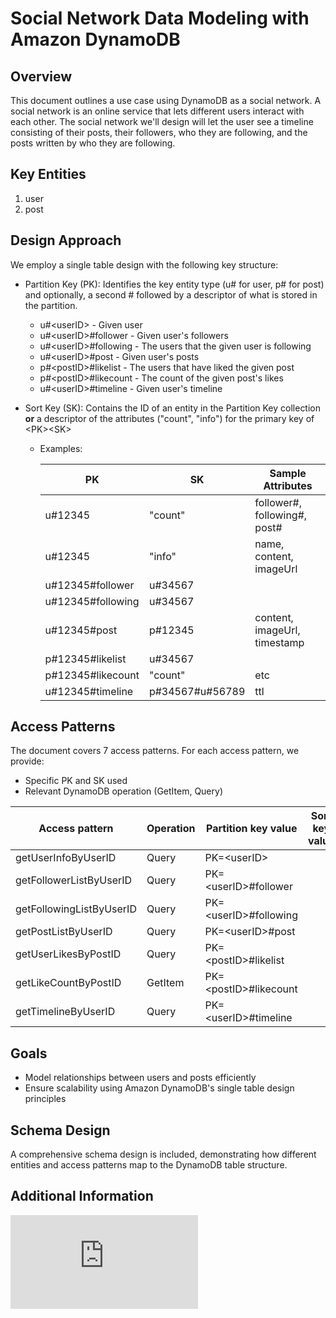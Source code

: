 # Social Network Data Modeling with Amazon DynamoDB

## Overview

This document outlines a use case using DynamoDB as a social network. A social network is an online service that lets different users interact with each other. The social network we'll design will let the user see a timeline consisting of their posts, their followers, who they are following, and the posts written by who they are following.

## Key Entities

1. user
2. post

## Design Approach

We employ a single table design with the following key structure:

- Partition Key (PK): Identifies the key entity type (u#<userID> for user, p#<postID> for post) and optionally, a second # followed by a descriptor of what is stored in the partition. 
  - u#\<userID\> - Given user
  - u#\<userID\>#follower - Given user's followers
  - u#\<userID\>#following - The users that the given user is following
  - u#\<userID\>#post - Given user's posts
  - p#\<postID\>#likelist - The users that have liked the given post
  - p#\<postID\>#likecount - The count of the given post's likes
  - u#\<userID\>#timeline - Given user's timeline

- Sort Key (SK): Contains the ID of an entity in the Partition Key collection 
    **or** 
  a descriptor of the attributes ("count", "info") for the primary key of \<PK\>\<SK\>

    - Examples:  

      | PK | SK | Sample Attributes |
      | ----------- | ----------- | ----------- |
      | u#12345 | "count" | follower#, following#, post# |
      | u#12345 | "info" | name, content, imageUrl |
      | u#12345#follower | u#34567 ||
      | u#12345#following | u#34567 ||
      | u#12345#post | p#12345 | content, imageUrl, timestamp |
      | p#12345#likelist | u#34567 ||
      | p#12345#likecount | "count" | etc |
      | u#12345#timeline | p#34567#u#56789 | ttl |


## Access Patterns

The document covers 7 access patterns. For each access pattern, we provide:
- Specific PK and SK used
- Relevant DynamoDB operation (GetItem, Query)

| Access pattern | Operation | Partition key value | Sort key value |
| ----------- | ----------- | ----------- | ----------- |
| getUserInfoByUserID | Query | PK=\<userID\> |
| getFollowerListByUserID | Query | PK=\<userID\>#follower |
| getFollowingListByUserID | Query | PK=\<userID\>#following | 
| getPostListByUserID | Query | PK=\<userID\>#post |
| getUserLikesByPostID | Query | PK=\<postID\>#likelist |
| getLikeCountByPostID | GetItem | PK=\<postID\>#likecount |
| getTimelineByUserID | Query | PK=\<userID\>#timeline |

## Goals

- Model relationships between users and posts efficiently
- Ensure scalability using Amazon DynamoDB's single table design principles

## Schema Design

A comprehensive schema design is included, demonstrating how different entities and access patterns map to the DynamoDB table structure.

## Additional Information
![Social network schema design in DynamoDB](https://docs.aws.amazon.com/amazondynamodb/latest/developerguide/data-modeling-schema-social-network.html)
